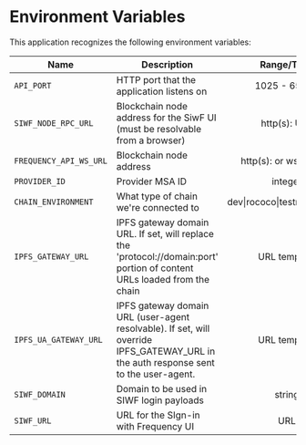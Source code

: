 # Environment Variables

This application recognizes the following environment variables:

| Name                  | Description                                                                                                                          |          Range/Type           | Required? | Default |
| --------------------- | ------------------------------------------------------------------------------------------------------------------------------------ | :---------------------------: | :-------: | :-----: |
| `API_PORT`            | HTTP port that the application listens on                                                                                            |         1025 - 65535          |           |  3000   |
| `SIWF_NODE_RPC_URL`  | Blockchain node address for the SiwF UI (must be resolvable from a browser)                                                          |         http(s): URL          |     Y     |         |
| `FREQUENCY_API_WS_URL`       | Blockchain node address                                                                                                              |    http(s): or ws(s): URL     |     Y     |         |
| `PROVIDER_ID`         | Provider MSA ID                                                                                                                      |            integer            |     Y     |         |
| `CHAIN_ENVIRONMENT`   | What type of chain we're connected to                                                                                                | dev\|rococo\|testnet\|mainnet |     Y     |         |
| `IPFS_GATEWAY_URL`    | IPFS gateway domain URL. If set, will replace the 'protocol://domain:port' portion of content URLs loaded from the chain             |         URL template          |           |         |
| `IPFS_UA_GATEWAY_URL` | IPFS gateway domain URL (user-agent resolvable). If set, will override IPFS_GATEWAY_URL in the auth response sent to the user-agent. |         URL template          |           |         |
| `SIWF_DOMAIN`         | Domain to be used in SIWF login payloads                                                                                             |            string             |     Y     |         |
| `SIWF_URL`            | URL for the SIgn-in with Frequency UI                                                                                                |              URL              |     Y     |         |
